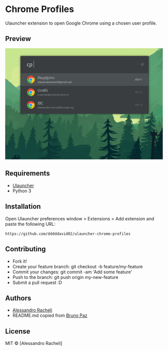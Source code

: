 # Chrome Profiles

Ulauncher extension to open Google Chrome using a chosen user profile.

## Preview

![Screenshot](images/screenshot.png)

## Requirements

- [Ulauncher](https://ulauncher.io)
- Python 3

## Installation

Open Ulauncher preferences window > Extensions > Add extension and paste the following URL:

```
https://github.com/dddddavid02/ulauncher-chrome-profiles
```

## Contributing

- Fork it!
- Create your feature branch: git checkout -b feature/my-feature
- Commit your changes: git commit -am 'Add some feature'
- Push to the branch: git push origin my-new-feature
- Submit a pull request :D

## Authors

- [Alessandro Racheli](https://github.com/floydjohn)
- README.md copied from [Bruno Paz](https://github.com/brpaz)

## License

MIT &copy; [Alessandro Racheli]
